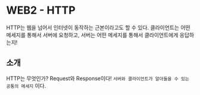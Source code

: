 # WEB2 - HTTP

HTTP는 웹을 넘어서 인터넷이 동작하는 근본이라고도 할  수 있다.
클라이언트는 어떤 메세지를 통해서 서버에 요청하고, 서버는 어떤 메세지를 통해서 클라이언트에게 응답하는지! 

## 소개

HTTP는 무엇인가?
Request와 Response이다!
`서버와 클라이언트가 알아들을 수 있는 공통의 메세지` 이다.

